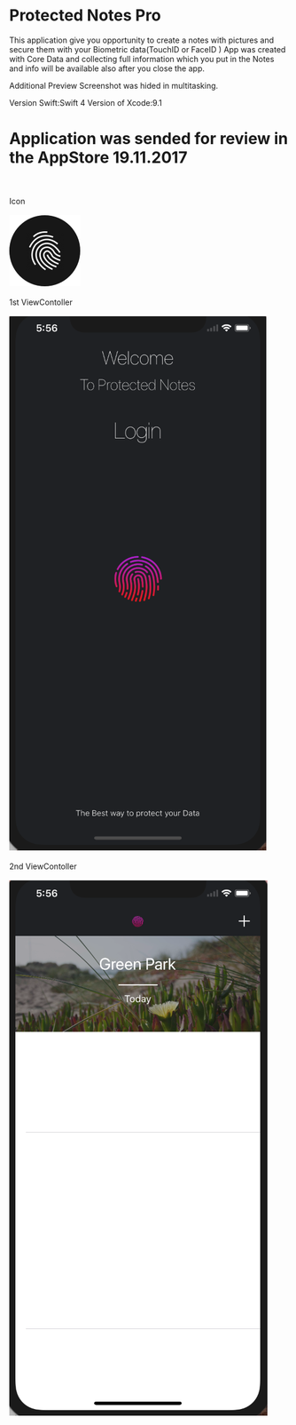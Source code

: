 # Protected Notes Pro
This application give you opportunity to create a notes with pictures and secure them with your Biometric data(TouchID or FaceID )
App was created with Core Data and collecting full information which you put in the Notes and info will be available also after you close the app.

Additional Preview Screenshot was hided in multitasking.

Version Swift:Swift 4
Version of Xcode:9.1

<h1>Application was sended for review in the AppStore 19.11.2017</h1>


<br></br>
Icon
<br></br>
![Screenshot](icon.png)
<br></br>
1st ViewContoller
<br></br>
![Screenshot](screen1.png)
<br></br>
2nd ViewContoller
<br></br>
![Screenshot](screen2.png)
